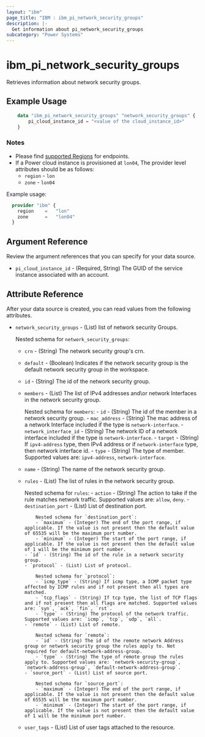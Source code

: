 ```yaml
---
layout: "ibm"
page_title: "IBM : ibm_pi_network_security_groups"
description: |-
  Get information about pi_network_security_groups
subcategory: "Power Systems"
---
```


# ibm_pi_network_security_groups

Retrieves information about network security groups.

## Example Usage

```terraform
    data "ibm_pi_network_security_groups" "network_security_groups" {
        pi_cloud_instance_id = "<value of the cloud_instance_id>"
    }
```

### Notes

- Please find [supported Regions](https://cloud.ibm.com/apidocs/power-cloud#endpoint) for endpoints.
- If a Power cloud instance is provisioned at `lon04`, The provider level attributes should be as follows:
  - `region` - `lon`
  - `zone` - `lon04`
  
Example usage:

  ```terraform
    provider "ibm" {
      region    =   "lon"
      zone      =   "lon04"
    }
  ```

## Argument Reference

Review the argument references that you can specify for your data source.

- `pi_cloud_instance_id` - (Required, String) The GUID of the service instance associated with an account.

## Attribute Reference

After your data source is created, you can read values from the following attributes.

- `network_security_groups` - (List) list of network security Groups.
  
  Nested schema for `network_security_groups`:
  - `crn` - (String) The network security group's crn.
  - `default` - (Boolean) Indicates if the network security group is the default network security group in the workspace.
  - `id` - (String) The id of the network security group.
  - `members` - (List) The list of IPv4 addresses and\or network Interfaces in the network security group.

      Nested schema for `members`:
        - `id` - (String) The id of the member in a network security group.
        - `mac_address` - (String) The mac address of a network Interface included if the type is `network-interface`.
        - `network_interface_id` - (String) The network ID of a network interface included if the type is `network-interface`.
        - `target` - (String) If `ipv4-address` type, then IPv4 address or if `network-interface` type, then network interface id.
        - `type` - (String) The type of member. Supported values are: `ipv4-address`, `network-interface`.

  - `name` - (String) The name of the network security group.
  - `rules` - (List) The list of rules in the network security group.

      Nested schema for `rules`:
        - `action` - (String) The action to take if the rule matches network traffic. Supported values are: `allow`, `deny`.
        - `destination_port` - (List) List of destination port.

            Nested schema for `destination_port`:
            - `maximum` - (Integer) The end of the port range, if applicable. If the value is not present then the default value of 65535 will be the maximum port number.
            - `minimum` - (Integer) The start of the port range, if applicable. If the value is not present then the default value of 1 will be the minimum port number.
        - `id` - (String) The id of the rule in a network security group.
        - `protocol` - (List) List of protocol.

            Nested schema for `protocol`:
            - `icmp_type` - (String) If icmp type, a ICMP packet type affected by ICMP rules and if not present then all types are matched.
            - `tcp_flags` - (String) If tcp type, the list of TCP flags and if not present then all flags are matched. Supported values are: `syn`, `ack`, `fin`, `rst`.
            - `type` - (String) The protocol of the network traffic. Supported values are: `icmp`, `tcp`, `udp`, `all`.
        - `remote` - (List) List of remote.

            Nested schema for `remote`:
            - `id` - (String) The id of the remote network Address group or network security group the rules apply to. Not required for default-network-address-group.
            - `type` - (String) The type of remote group the rules apply to. Supported values are: `network-security-group`, `network-address-group`, `default-network-address-group`.
        - `source_port` - (List) List of source port.
            
            Nested schema for `source_port`:
            - `maximum` - (Integer) The end of the port range, if applicable. If the value is not present then the default value of 65535 will be the maximum port number.
            - `minimum` - (Integer) The start of the port range, if applicable. If the value is not present then the default value of 1 will be the minimum port number.
  - `user_tags` - (List) List of user tags attached to the resource.
